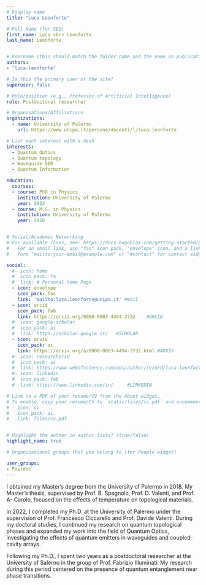 ```yaml
---
# Display name
title: "Luca Leonforte"

# Full Name (for SEO)
first_name: Luca <br> Leonforte
last_name: Leonforte


# Username (this should match the folder name and the name on publications)
authors:
- "luca-leonforte"

# Is this the primary user of the site?
superuser: false

# Role/position (e.g., Professor of Artificial Intelligence)
role: Postdoctoral researcher

# Organisations/Affiliations
organizations:
  - name: University of Palermo
    url: https://www.unipa.it/persone/docenti/l/luca.leonforte

# List each interest with a dash
interests:
  - Quantum Optics
  - Quantum topology
  - Waveguide QED
  - Quantum Information

education:
  courses:
  - course: PhD in Physics
    institution: University of Palermo
    year: 2022
  - course: M.S. in Physics
    institution: University of Palermo
    year: 2018


# Social/Academic Networking
# For available icons, see: https://docs.hugoblox.com/getting-started/page-builder/#icons
#   For an email link, use "fas" icon pack, "envelope" icon, and a link in the
#   form "mailto:your-email@example.com" or "#contact" for contact widget.

social:
  #- icon: home
  #  icon_pack: fa
  #  link: # Personal home Page
  - icon: envelope
    icon_pack: fas
    link: 'mailto:luca.leonforte@unipa.it' #mail
  - icon: orcid
    icon_pack: fab
    link: https://orcid.org/0000-0003-4494-3732    #ORCID
  #- icon: google-scholar 
  #  icon_pack: ai
  #  link: https://scholar.google.it/   #SCHOLAR
  - icon: arxiv
    icon_pack: ai
    link: https://arxiv.org/a/0000-0003-4494-3732.html #ARXIV
  #- icon: researcherid
  #  icon_pack: ai
  #  link: https://www.webofscience.com/wos/author/record/luca leonforte     #WOS
  #- icon: linkedin
  #  icon_pack: fab
  #  link: https://www.linkedin.com/in/     #LINKEDIN

# Link to a PDF of your resume/CV from the About widget.
# To enable, copy your resume/CV to `static/files/cv.pdf` and uncomment the lines below.
# - icon: cv
#   icon_pack: ai
#   link: files/cv.pdf


# Highlight the author in author lists? (true/false)
highlight_name: true

# Organizational groups that you belong to (for People widget)

user_groups:
- Postdoc
---
```

I obtained my Master’s degree from the University of Palermo in 2018. My Master’s thesis, supervised by Prof. B. Spagnolo, Prof. D. Valenti, and Prof. A- Carolo, focused on the effects of temperature on topological materials.

In 2022, I completed my Ph.D. at the University of Palermo under the supervision of Prof. Francesco Ciccarello and Prof. Davide Valenti. During my doctoral studies, I continued my research on quantum topological phases and expanded my work into the field of Quantum Optics, investigating the effects of quantum emitters in waveguides and coupled-cavity arrays.

Following my Ph.D., I spent two years as a postdoctoral researcher at the University of Salerno in the group of Prof. Fabrizio Illuminati. My research during this period centered on the presence of quantum entanglement near phase transitions.






